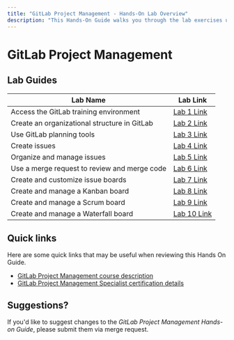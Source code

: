 ```yaml
---
title: "GitLab Project Management - Hands-On Lab Overview"
description: "This Hands-On Guide walks you through the lab exercises used in the GitLab Project Management course."
---
```


# GitLab Project Management

## Lab Guides

| Lab Name | Lab Link |
|-----------|------------|
| Access the GitLab training environment | [Lab 1 Link](https://handbook.gitlab.com/handbook/customer-success/professional-services-engineering/education-services/gitlabpmhandsonlab1/) |
| Create an organizational structure in GitLab | [Lab 2 Link](https://handbook.gitlab.com/handbook/customer-success/professional-services-engineering/education-services/gitlabpmhandsonlab2/) |
| Use GitLab planning tools | [Lab 3 Link](https://handbook.gitlab.com/handbook/customer-success/professional-services-engineering/education-services/gitlabpmhandsonlab3/) |
| Create issues |  [Lab 4 Link](https://handbook.gitlab.com/handbook/customer-success/professional-services-engineering/education-services/gitlabpmhandsonlab4/) |
|  Organize and manage issues | [Lab 5 Link](https://handbook.gitlab.com/handbook/customer-success/professional-services-engineering/education-services/gitlabpmhandsonlab5/) |
| Use a merge request to review and merge code | [Lab 6 Link](https://handbook.gitlab.com/handbook/customer-success/professional-services-engineering/education-services/gitlabpmhandsonlab6/) |
| Create and customize issue boards |  [Lab 7 Link](https://handbook.gitlab.com/handbook/customer-success/professional-services-engineering/education-services/gitlabpmhandsonlab7/) |
| Create and manage a Kanban board | [Lab 8 Link](https://handbook.gitlab.com/handbook/customer-success/professional-services-engineering/education-services/gitlabpmhandsonlab8/) |
| Create and manage a Scrum board |  [Lab 9 Link](https://handbook.gitlab.com/handbook/customer-success/professional-services-engineering/education-services/gitlabpmhandsonlab9/) |
|  Create and manage a Waterfall board | [Lab 10 Link](https://handbook.gitlab.com/handbook/customer-success/professional-services-engineering/education-services/gitlabpmhandsonlab10/) |

## Quick links

Here are some quick links that may be useful when reviewing this Hands On Guide.

* [GitLab Project Management course description](https://about.gitlab.com/services/education/pm/)
* [GitLab Project Management Specialist certification details](https://about.gitlab.com/services/education/gitlab-project-management-associate/)

## Suggestions?

If you'd like to suggest changes to the *GitLab Project Management Hands-on Guide*, please submit them via merge request.
